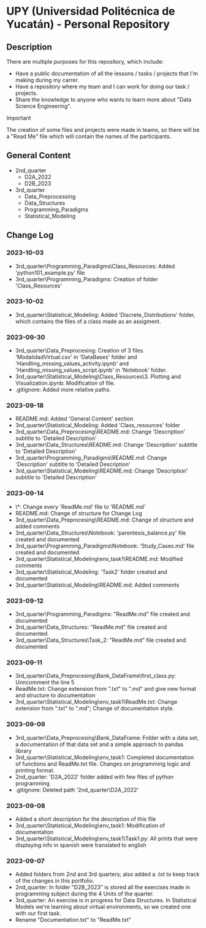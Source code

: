 # UPY (Universidad Politécnica de Yucatán) - Personal Repository

## Description
There are multiple purposes for this repository, which include:
- Have a public documentation of all the lessons / tasks / projects that I'm making during my carrer.
- Have a repository where my team and I can work for doing our task / projects.
- Share the knowledge to anyone who wants to learn more about "Data Science Engineering".

>[!IMPORTANT]
>
>The creation of some files and projects were made in teams, so there will be a "Read Me" file which will contain the names of the participants.

## General Content
- 2nd_quarter
    - D2A_2022
    - D2B_2023
- 3rd_quarter
    - Data_Preprocessing
    - Data_Structures
    - Programming_Paradigms
    - Statistical_Modeling

## Change Log
### 2023-10-03
- 3rd_quarter\Programming_Paradigms\Class_Resources: Added 'python101_example.py' file
- 3rd_quarter\Programming_Paradigms: Creation of folder 'Class_Resources'

### 2023-10-02
- 3rd_quarter\Statistical_Modeling: Added 'Discrete_Distributions' folder, which contains the files of a class made as an assigment.

### 2023-09-30
- 3rd_quarter\Data_Preprocesing: Creation of 3 files. 'ModalidadVirtual.csv' in 'DataBases' folder and 'Handling_missing_values_activity.ipynb' and 'Handling_missing_values_script.ipynb' in 'Notebook' folder.
- 3rd_quarter\Statistical_Modeling\Class_Resources\3. Plotting and Visualization.ipynb: Modification of file.
- .gitignore: Added more relative paths.

### 2023-09-18
- README.md: Added 'General Content' section
- 3rd_quarter\Statistical_Modeling: Added 'Class_resources' folder
- 3rd_quarter\Data_Preprocesing\README.md: Change 'Description' subtitle to 'Detailed Description'
- 3rd_quarter\Data_Structures\README.md: Change 'Description' subtitle to 'Detailed Description'
- 3rd_quarter\Programming_Paradigms\README.md: Change 'Description' subtitle to 'Detailed Description'
- 3rd_quarter\Statistical_Modeling\README.md: Change 'Description' subtitle to 'Detailed Description'

### 2023-09-14
- \\*: Change every 'ReadMe.md' file to 'README.md'
- README.md: Change of structure for Change Log
- 3rd_quarter\Data_Preprocesing\README.md: Change of structure and added comments
- 3rd_quarter\Data_Structures\Notebook: 'parentesis_balance.py' file created and documented
- 3rd_quarter\Programming_Paradigms\Notebook: 'Study_Cases.md' file created and documented
- 3rd_quarter\Statistical_Modeling\env_task1\README.md: Modified comments
- 3rd_quarter\Statistical_Modeling: 'Task2' folder created and documented
- 3rd_quarter\Statistical_Modeling\README.md: Added comments

### 2023-09-12
- 3rd_quarter\Programming_Paradigms\: "ReadMe.md" file created and documented
- 3rd_quarter\Data_Structures\: "ReadMe.md" file created and documented
- 3rd_quarter\Data_Structures\Task_2\: "ReadMe.md" file created and documented

### 2023-09-11
- 3rd_quarter\Data_Preprocesing\Bank_DataFrame\first_class.py: Unncomment the line 5
- ReadMe.txt: Change extension from ".txt" to ".md" and give new format and structure to documentation 
- 3rd_quarter\Statistical_Modeling\env_task1\ReadMe.txt: Change extension from ".txt" to ".md"; Change of documentation style.

### 2023-09-09
- 3rd_quarter\Data_Preprocesing\Bank_DataFrame\: Folder with a data set, a documentation of that data set and a simple approach to pandas library
- 3rd_quarter\Statistical_Modeling\env_task1\: Completed documentation of functions and ReadMe.txt file. Changes on programming logic and printing format.
- 2nd_quarter: 'D2A_2022' folder added with few files of python programming
- .gitignore: Deleted path '2nd_quarter\D2A_2022'

### 2023-09-08
- Added a short description for the description of this file
- 3rd_quarter\Statistical_Modeling\env_task1: Modification of documentation
- 3rd_quarter\Statistical_Modeling\env_task1\Task1.py: All prints that were displaying info in spanish were translated to english

### 2023-09-07
- Added folders from 2nd and 3rd quarters; also added a .txt to keep track of the changes in this portfolio.
- 2nd_quarter: In folder "D2B_2023" is stored all the exercises made in programming subject during the 4 Units of the quarter.
- 3rd_quarter: An exercise is in progress for Data Structures. In Statistical Models we're learning about virtual environments, so we created one with our first task.
- Rename "Documentation.txt" to "ReadMe.txt"